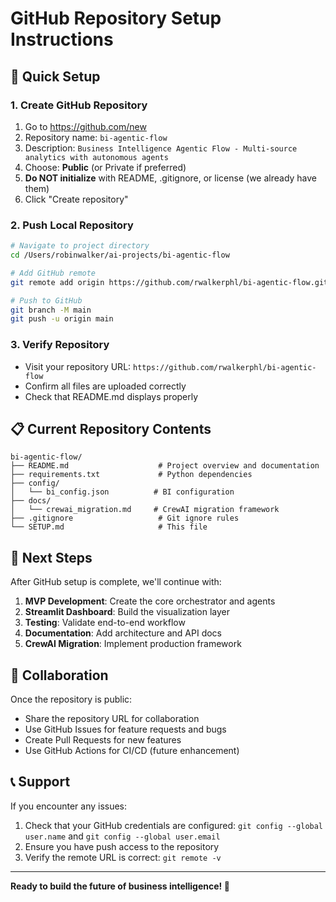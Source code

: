 # GitHub Repository Setup Instructions

## 🚀 Quick Setup

### 1. Create GitHub Repository
1. Go to https://github.com/new
2. Repository name: `bi-agentic-flow`
3. Description: `Business Intelligence Agentic Flow - Multi-source analytics with autonomous agents`
4. Choose: **Public** (or Private if preferred)
5. **Do NOT initialize** with README, .gitignore, or license (we already have them)
6. Click "Create repository"

### 2. Push Local Repository

```bash
# Navigate to project directory
cd /Users/robinwalker/ai-projects/bi-agentic-flow

# Add GitHub remote
git remote add origin https://github.com/rwalkerphl/bi-agentic-flow.git

# Push to GitHub
git branch -M main
git push -u origin main
```

### 3. Verify Repository
- Visit your repository URL: `https://github.com/rwalkerphl/bi-agentic-flow`
- Confirm all files are uploaded correctly
- Check that README.md displays properly

## 📋 Current Repository Contents

```
bi-agentic-flow/
├── README.md                    # Project overview and documentation
├── requirements.txt             # Python dependencies
├── config/
│   └── bi_config.json          # BI configuration
├── docs/
│   └── crewai_migration.md     # CrewAI migration framework
├── .gitignore                   # Git ignore rules
└── SETUP.md                     # This file
```

## 🔄 Next Steps

After GitHub setup is complete, we'll continue with:

1. **MVP Development**: Create the core orchestrator and agents
2. **Streamlit Dashboard**: Build the visualization layer
3. **Testing**: Validate end-to-end workflow
4. **Documentation**: Add architecture and API docs
5. **CrewAI Migration**: Implement production framework

## 🤝 Collaboration

Once the repository is public:
- Share the repository URL for collaboration
- Use GitHub Issues for feature requests and bugs
- Create Pull Requests for new features
- Use GitHub Actions for CI/CD (future enhancement)

## 📞 Support

If you encounter any issues:
1. Check that your GitHub credentials are configured: `git config --global user.name` and `git config --global user.email`
2. Ensure you have push access to the repository
3. Verify the remote URL is correct: `git remote -v`

---

**Ready to build the future of business intelligence! 🚀**